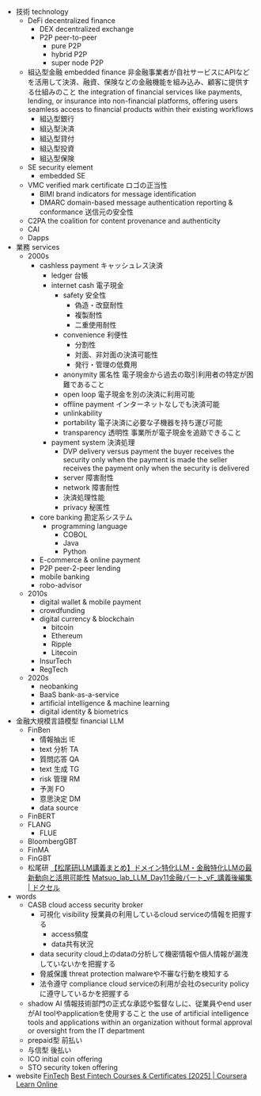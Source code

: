 - 技術 technology
    - DeFi decentralized finance
        - DEX decentralized exchange
        - P2P peer-to-peer
            - pure P2P
            - hybrid P2P
            - super node P2P
    - 組込型金融 embedded finance
        非金融事業者が自社サービスにAPIなどを活用して決済、融資、保険などの金融機能を組み込み、顧客に提供する仕組みのこと
        the integration of financial services like payments, lending, or insurance into non-financial platforms, offering users seamless access to financial products within their existing workflows
        - 組込型銀行
        - 組込型決済
        - 組込型貸付
        - 組込型投資
        - 組込型保険
    - SE security element
        - embedded SE
    - VMC verified mark certificate
        ロゴの正当性
        - BIMI brand indicators for message identification
        - DMARC domain-based message authentication reporting & conformance
            送信元の安全性
    - C2PA
        the coalition for content provenance and authenticity  
    - CAI
    - Dapps
- 業務 services
    - 2000s
        - cashless payment キャッシュレス決済
            - ledger 台帳
            - internet cash 電子現金
                - safety 安全性
                    - 偽造・改竄耐性
                    - 複製耐性
                    - 二重使用耐性
                - convenience 利便性
                    - 分割性
                    - 対面、非対面の決済可能性
                    - 発行・管理の低費用
                - anonymity 匿名性
                    電子現金から過去の取引利用者の特定が困難であること
                - open loop
                    電子現金を別の決済に利用可能
                - offline payment
                    インターネットなしでも決済可能
                - unlinkability
                - portability
                    電子決済に必要な子機器を持ち運び可能
                - transparency 透明性
                    事業所が電子現金を追跡できること
            - payment system 決済処理
                - DVP delivery versus payment
                    the buyer receives the security only when the payment is made
                    the seller receives the payment only when the security is delivered 
                - server 障害耐性
                - network 障害耐性
                - 決済処理性能
                - privacy 秘匿性
        - core banking 勘定系システム
            - programming language
                - COBOL
                - Java
                - Python
        - E-commerce & online payment
        - P2P peer-2-peer lending
        - mobile banking
        - robo-advisor
    - 2010s
        - digital wallet & mobile payment
        - crowdfunding
        - digital currency & blockchain
            - bitcoin
            - Ethereum
            - Ripple
            - Litecoin
        - InsurTech
        - RegTech
    - 2020s
        - neobanking
        - BaaS bank-as-a-service
        - artificial intelligence & machine learning
        - digital identity & biometrics
- 金融大規模言語模型 financial LLM
    - FinBen
        - 情報抽出 IE
        - text 分析 TA
        - 質問応答 QA
        - text 生成 TG
        - risk 管理 RM
        - 予測 FO
        - 意思決定 DM
        - data source
    - FinBERT
    - FLANG
        - FLUE
    - BloombergGBT
    - FinMA
    - FinGBT
    - 松尾研
        [【松尾研LLM講義まとめ】ドメイン特化LLM・金融特化LLMの最新動向と活用可能性](https://zenn.dev/mkj/articles/c41d81f9f4ecd5)
        [Matsuo_lab_LLM_Day11金融パート_vF_講義後編集 | ドクセル](https://www.docswell.com/s/Kangsoo-Kim/5XE62G-llm2024-domain-specific-llm#p58)
- words
    - CASB cloud access security broker
        - 可視化 visibility
            授業員の利用しているcloud serviceの情報を把握する
            - access頻度
            - data共有状況
        - data security
            cloud上のdataの分析して機密情報や個人情報が漏洩していないかを把握する
        - 脅威保護 threat protection
            malwareや不審な行動を検知する
        - 法令遵守 compliance
            cloud serviceの利用が会社のsecurity policyに遵守しているかを把握する
    - shadow AI
        情報技術部門の正式な承認や監督なしに、従業員やend userがAI toolやapplicationを使用すること
        the use of artificial intelligence tools and applications within an organization without formal approval or oversight from the IT department
    - prepaid型
        前払い
    - 与信型
        後払い
    - ICO initial coin offering
    - STO security token offering
- website
    [FinTech](https://www.harvardonline.harvard.edu/course/fintech)
    [Best Fintech Courses & Certificates [2025] | Coursera Learn Online](https://www.coursera.org/courses?query=fintech)